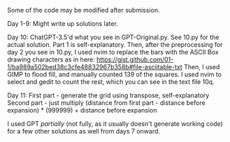 Some of the code may be modified after submission.

Day 1-9:
Might write up solutions later.

Day 10:
ChatGPT-3.5'd what you see in GPT-Original.py. See 10.py for the actual solution.
Part 1 is self-explanatory. Then, after the preprocessing for day 2 you see in 10.py, I used nvim to replace the bars with the ASCII Box drawing characters as in here: https://gist.github.com/01-1/ba989a502bed38c3cfe48832967b358b#file-asciitable-txt
Then, I used GIMP to flood fill, and manually counted 139 of the squares. I used nvim to select and gedit to count the rest, which you can see in the text file 10q.

Day 11:
First part - generate the grid using transpose, self-explanatory
Second part - just multiply (distance from first part - distance before expansion) * (999999) + distance before expansion

I used GPT *partially* (not fully, as it usually doesn't generate working code) for a few other solutions as well from days 7 onward.
